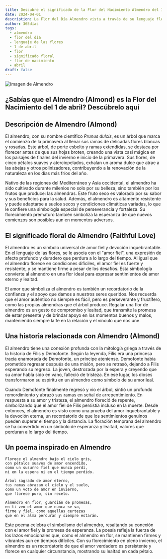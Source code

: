 ```yaml
---
title: Descubre el significado de la Flor del Nacimiento Almendro del 1 de abril
date: 2024-04-01
description: La Flor del Día Almendro vista a través de su lenguaje floral e historias
author: 365días
tags:
  - almendro
  - flor del día
  - lenguaje de las flores
  - 1 de abril
  - flor
  - significado floral
  - flor de nacimiento
  - abril
draft: false
---
```



![Imagen de Almendro](https://cdn.pixabay.com/photo/2016/02/01/15/15/almond-blossom-1173735_1280.jpg#center#center)


## ¿Sabías que el Almendro (Almond) es la Flor del Nacimiento del 1 de abril? Descúbrelo aquí

## Descripción de Almendro (Almond)

El almendro, con su nombre científico *Prunus dulcis*, es un árbol que marca el comienzo de la primavera al llenar sus ramas de delicadas flores blancas y rosadas. Este árbol, de porte esbelto y ramas extendidas, se destaca por florecer antes de que sus hojas broten, creando una vista casi mágica en los paisajes de finales del invierno e inicio de la primavera. Sus flores, de cinco pétalos suaves y aterciopelados, exhalan un aroma dulce que atrae a las abejas y otros polinizadores, contribuyendo a la renovación de la naturaleza en los días más fríos del año.

Nativo de las regiones del Mediterráneo y Asia occidental, el almendro ha sido cultivado durante milenios no solo por su belleza, sino también por los frutos que produce: las almendras. Este fruto seco es valorado por su sabor y sus beneficios para la salud. Además, el almendro es altamente resistente y puede adaptarse a suelos secos y condiciones climáticas variadas, lo que le confiere una simbología especial de perseverancia y fortaleza. Su florecimiento prematuro también simboliza la esperanza de que nuevos comienzos son posibles aun en momentos adversos.

## El significado floral de Almendro (Faithful Love)

El almendro es un símbolo universal de amor fiel y devoción inquebrantable. En el lenguaje de las flores, se le asocia con el "amor fiel", una expresión de afecto profundo y duradero que perdura a lo largo del tiempo. Al igual que el almendro florece en condiciones difíciles, el amor fiel es fuerte y resistente, y se mantiene firme a pesar de los desafíos. Esta simbología convierte al almendro en una flor ideal para expresar sentimientos de amor eterno y lealtad.

El amor que simboliza el almendro es también un recordatorio de la confianza y el apoyo que damos a nuestros seres queridos. Nos recuerda que el amor auténtico no siempre es fácil, pero es perseverante y fructífero, como las propias almendras que el árbol produce. Regalar una flor de almendro es un gesto de compromiso y lealtad, que transmite la promesa de estar presente y de brindar apoyo en los momentos buenos y malos, manteniendo siempre la fe en la relación y el vínculo que nos une.

## Una historia relacionada con Almendro (Almond)

El almendro tiene una conexión profunda con la mitología griega a través de la historia de Filis y Demofonte. Según la leyenda, Filis era una princesa tracia enamorada de Demofonte, un príncipe ateniense. Demofonte había prometido regresar después de una misión, pero se retrasó, dejando a Filis esperando su regreso. La joven, destrozada por la espera y creyendo que su amor había sido en vano, falleció de tristeza. En ese lugar, los dioses transformaron su espíritu en un almendro como símbolo de su amor leal.

Cuando Demofonte finalmente regresó y vio el árbol, sintió un profundo remordimiento y abrazó sus ramas en señal de arrepentimiento. En respuesta a su amor y tristeza, el almendro floreció de repente, simbolizando que el amor fiel de Filis persistía incluso en la muerte. Desde entonces, el almendro es visto como una prueba del amor inquebrantable y la devoción eterna, un recordatorio de que los sentimientos genuinos pueden superar el tiempo y la distancia. La floración temprana del almendro se ha convertido en un símbolo de esperanza y lealtad, valores que perduran a lo largo del tiempo.

## Un poema inspirado en Almendro

``` 
Florece el almendro bajo el cielo gris,  
con pétalos suaves de amor encendido,  
como un susurro fiel que nunca perdí,  
ni en la espera ni en el tiempo perdido.

Árbol sagrado de amor eterno,  
tus ramas abrazan el cielo y el suelo,  
como un voto de amor en invierno,  
que florece puro, sin recelo.

Almendro en flor, guardián de promesas,  
en ti veo el amor que nunca se va,  
firme y fiel, como aquellas certezas  
que en el alma perduran y siempre estarán.
```

Este poema celebra el simbolismo del almendro, resaltando su conexión con el amor fiel y la promesa de esperanza. La poesía refleja la fuerza de los lazos emocionales que, como el almendro en flor, se mantienen firmes y vibrantes aun en tiempos difíciles. Con su florecimiento en pleno invierno, el almendro es un recordatorio de que el amor verdadero es persistente y florece en cualquier circunstancia, mostrando su lealtad en cada pétalo.